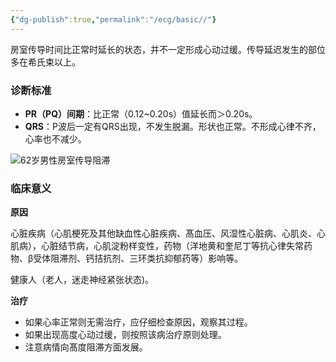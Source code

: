 ```yaml
---
{"dg-publish":true,"permalink":"/ecg/basic//"}
---
```


房室传导时间比正常时延长的状态，并不一定形成心动过缓。传导延迟发生的部位多在希氏束以上。

### 诊断标准

-   **PR（PQ）间期**：比正常（0.12~0.20s）值延长而＞0.20s。
-   **QRS**：P波后一定有QRS出现，不发生脱漏。形状也正常。不形成心律不齐，心率也不减少。

![62岁男性房室传导阻滞](https://file.tsu.tw/d/file/20161209/9317ea16da68e359121e29699f780ce5.jpg)

### 临床意义

**原因**

心脏疾病（心肌梗死及其他缺血性心脏疾病、髙血压、风湿性心脏病、心肌炎、心肌病），心脏结节病，心肌淀粉样变性，药物（洋地黄和奎尼丁等抗心律失常药物、β受体阻滞剂、钙拮抗剂、三环类抗抑郁药等）影响等。

健康人（老人，迷走神经紧张状态)。

**治疗**

-   如果心率正常则无需治疗，应仔细检查原因，观察其过程。
-   如果出现高度心动过缓，则按照该病治疗原则处理。
-   注意病情向髙度阻滞方面发展。